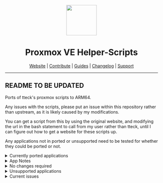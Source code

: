 <div align="center">
  <a href="#">
    <img src="https://raw.githubusercontent.com/tteck/Proxmox/main/misc/images/logo.png" height="100px" />
 </a>
</div>
<h1 align="center">Proxmox VE Helper-Scripts</h1>

<p align="center">
  <a href="https://helper-scripts.com/">Website</a> | 
  <a href="https://github.com/tteck/Proxmox/blob/main/.github/CONTRIBUTING.md">Contribute</a> |
  <a href="https://github.com/tteck/Proxmox/blob/main/USER_SUBMITTED_GUIDES.md">Guides</a> |
  <a href="https://github.com/tteck/Proxmox/blob/main/CHANGELOG.md">Changelog</a> |
  <a href="https://ko-fi.com/D1D7EP4GF">Support</a>
</p>

---

## README TO BE UPDATED

Ports of tteck's proxmox scripts to ARM64.

Any issues with the scripts, please put an issue within this repository rather than upstream, as it is likely caused by my modifications.

You can get a script from this by using the original website, and modifying the url in the bash statement to call from my user rather than tteck, until I can figure out how to get a website for these scripts up.

Any applications not in ported or unsupported need to be tested for whether they could be ported or not.

<details>
  <summary>Currently ported applications</summary>
  <b><big>Status Guide:</big></b><br>
  <b>Tested using the application: </b>✅<br>
  <b>Tested creating the container: </b>☑️<br>
  <b>View notes: </b>🔘<br>
  <b>Untested: </b> ⭕
    <li>☑️ ActualBudget</li>
    <li>☑️ Adguard</li>
    <li>☑️ AgentDVR</li>
    <li>☑️ Apache Cassandra</li>
    <li>☑️ Alpine Docker</li>
    <li>⭕ Alpine Grafana</li>
    <li>⭕ Alpine</li>
    <li>⭕ Alpine Nextcloud</li>
    <li>⭕ Alpine Vaultwarden</li>
    <li>⭕ Alpine Zigbee2mqtt</li>
    <li>⭕ Apache CouchDB</li>
    <li>⭕ APT Cacher NG</li>
    <li>⭕ Audiobookshelf</li>
    <li>⭕ Autobrr</li>
    <li>⭕ Bazarr</li>
    <li>⭕ Blocky</li>
    <li>⭕ CasaOS</li>
    <li>☑️🔘 ChangeDetection</li>
    <li>⭕ Channels</li>
    <li>⭕ Cloudflared</li>
    <li>⭕ Commafeed</li>
    <li>⭕ Cronicle</li>
    <li>⭕ Dashy</li>
    <li>⭕ deConz</li>
    <li>⭕ Deluge</li>
    <li>☑️ Docker</li>
    <li>⭕ Dockage</li>
    <li>⭕ Emby</li>
    <li>⭕ EMQX</li>
    <li>⭕ ESPHome</li>
    <li>⭕ Fhem</li>
    <li>⭕ FlowiseAI</li>
    <li>⭕ Frigate</li>
    <li>⭕ Go2RTC</li>
    <li>⭕ Gokapi</li>
    <li>⭕ Gotify</li>
    <li>⭕ Grafana</li>
    <li>⭕ Grocy</li>
    <li>⭕ Heimdall</li>
    <li>⭕ Jellyseerr</li>
    <li>⭕ Mafl</li>
    <li>⭕ Nginx Proxy Manager</li>
    <li>⭕ Prowlarr</li>
    <li>✅ Radarr</li>
    <li>✅ Sonarr</li>
</details>

<details>
  <summary>App Notes</summary>
    <li>ChangeDetection - in my testing I had a font package require manual input for the accepting of a EULA, make sure to enable verbose (changed to be enabled in the default config) to be able to accept it.</li>
</details>

<details>
  <summary>No changes required</summary>
    <li>Tailscale</li>
</details>

<details>
  <summary>Unsupported applications</summary>
    <li>Proxmox Backup Server - Needs custom image</li>
    <li>The Debian template - due to issues - see Current issues</li>
    <li>DaemonSync - deb built for amd64 only</li>
</details>

<details>
  <summary>Current issues</summary>
    <li>Available debian arm64 images aren't able to be used currently as they have moved from ifupdown networking to systemd-network, meaning that until I can figure out how to make a custom image using ifupdown Debian will not work, if you know how to do this please make an issue, as Im unsure of where to start with this</li>
</details>
